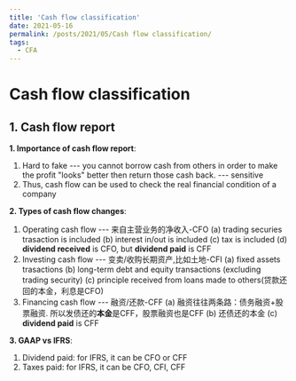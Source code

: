 ```yaml
---
title: 'Cash flow classification'
date: 2021-05-16
permalink: /posts/2021/05/Cash flow classification/
tags:
  - CFA
---
```




Cash flow classification
======


## 1. Cash flow report

**1. Importance of cash flow report**: 
1. Hard to fake --- you cannot borrow cash from others in order to make the profit "looks" better then return those cash back. --- sensitive
2. Thus, cash flow can be used to check the real financial condition of a company

**2. Types of cash flow changes**: 
1. Operating cash flow --- 来自主营业务的净收入-CFO
   (a) trading securies trasaction is included
   (b) interest in/out is included
   (c) tax is included
   (d) **dividend received** is CFO, but **dividend paid** is CFF
2. Investing cash flow --- 变卖/收购长期资产,比如土地-CFI
   (a) fixed assets trasactions
   (b) long-term debt and equity transactions (excluding trading security)
   (c) principle received from loans made to others(贷款还回的本金，利息是CFO)
3. Financing cash flow --- 融资/还款-CFF
   (a) 融资往往两条路：债务融资+股票融资. 所以发债还的**本金**是CFF，股票融资也是CFF
   (b) 还债还的本金
   (c) **dividend paid** is CFF

**3. GAAP vs IFRS**: 
1. Dividend paid: for IFRS, it can be CFO or CFF
2. Taxes paid: for IFRS, it can be CFO, CFI, CFF